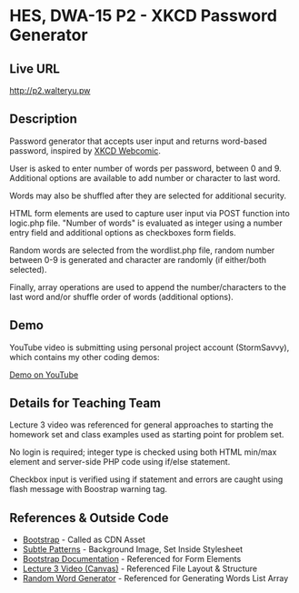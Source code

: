 # HES, DWA-15 P2 - XKCD Password Generator

## Live URL
<http://p2.walteryu.pw>

## Description
Password generator that accepts user input and returns word-based password, inspired by
[XKCD Webcomic](http://xkcd.com/936/).

User is asked to enter number of words per password, between 0 and 9. Additional options are available to add number or character to last word.

Words may also be shuffled after they are selected for additional security.

HTML form elements are used to capture user input via POST function into logic.php file. "Number of words" is evaluated as integer using a number entry field and additional options as checkboxes form fields.

Random words are selected from the wordlist.php file, random number between 0-9 is generated and character are randomly (if either/both selected).

Finally, array operations are used to append the number/characters to the last word and/or shuffle order of words (additional options).

## Demo
YouTube video is submitting using personal project account (StormSavvy), which contains my other coding demos:

[Demo on YouTube](https://youtu.be/Clgxj92zntk)

## Details for Teaching Team

Lecture 3 video was referenced for general approaches to starting the homework set and class examples used as starting point for problem set.

No login is required; integer type is checked using both HTML min/max element and server-side PHP code using if/else statement.

Checkbox input is verified using if statement and errors are caught using flash message with Boostrap warning tag.

## References & Outside Code
* [Bootstrap](http://getbootstrap.com/) - Called as CDN Asset
* [Subtle Patterns](http://subtlepatterns.com/symphony/) - Background Image, Set Inside Stylesheet
* [Bootstrap Documentation](https://v4-alpha.getbootstrap.com/components/forms/) - Referenced for Form Elements
* [Lecture 3 Video (Canvas)](https://canvas.harvard.edu/courses/8224/pages/lecture-3-videos) - Referenced File Layout & Structure
* [Random Word Generator](http://listofrandomwords.com/) - Referenced for Generating Words List Array
